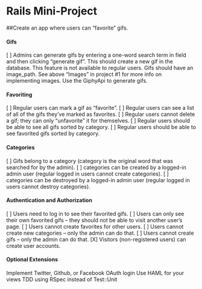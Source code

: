 # Rails Mini-Project

##Create an app where users can “favorite” gifs.

#### Gifs

[ ] Admins can generate gifs by entering a one-word search term in field and then clicking “generate gif”. This should create a new gif in the database. This feature is not available to regular users.
Gifs should have an image_path. See above “Images” in project #1 for more info on implementing images.
Use the GiphyApi to generate gifs.

#### Favoriting

[ ] Regular users can mark a gif as “favorite”.
[ ] Regular users can see a list of all of the gifs they’ve marked as favorites.
[ ] Regular users cannot delete a gif; they can only “unfavorite” it for themselves.
[ ] Regular users should be able to see all gifs sorted by category.
[ ] Regular users should be able to see favorited gifs sorted by category.

#### Categories

[ ] Gifs belong to a category (category is the original word that was searched for by the admin).
[ ] categories can be created by a logged-in admin user (regular logged in users cannot create categories).
[ ] categories can be destroyed by a logged-in admin user (regular logged in users cannot destroy categories).

#### Authentication and Authorization

[ ] Users need to log in to see their favorited gifs.
[ ] Users can only see their own favorited gifs – they should not be able to visit another user’s page.
[ ] Users cannot create favorites for other users.
[ ] Users cannot create new categories – only the admin can do that.
[ ] Users cannot create gifs – only the admin can do that.
[X] Visitors (non-registered users) can create user accounts.

#### Optional Extensions

Implement Twitter, Github, or Facebook OAuth login
Use HAML for your views
TDD using RSpec instead of Test::Unit

